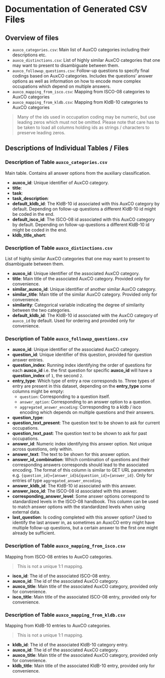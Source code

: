 # Documentation of Generated CSV Files

## Overview of files

- `auxco_categories.csv`: Main list of AuxCO categories including their descriptions etc.
- `auxco_distinctions.csv`: List of highly similar AuxCO categories that one may want to present to disambiguate between them.
- `auxco_followup_questions.csv`: Follow-up questions to specify final codings based on AuxCO categories. Includes the questions' answer options as well as information on how to encode more complex occupations which depend on multiple answers.
- `auxco_mapping_from_isco.csv`: Mapping from ISCO-08 categories to AuxCO categories
- `auxco_mapping_from_kldb.csv`: Mapping from KldB-10 categories to AuxCO categories

> Many of the ids used in occupation coding may be numeric, but use leading zeros which must not be omitted. Please note that care has to be taken to load all columns holding ids as strings / characters to preserve leading zeros.

## Descriptions of Individual Tables / Files

### Description of Table `auxco_categories.csv`

Main table. Contains all answer options from the auxiliary classification.

- **auxco_id**: Unique identifier of AuxCO category.
- **title**: 
- **task**: 
- **task_description**: 
- **default_kldb_id**: The KldB-10 id associated with this AuxCO category by default. Depending on follow-up questions a different KldB-10 id might be coded in the end.
- **default_isco_id**: The ISCO-08 id associated with this AuxCO category by default. Depending on follow-up questions a different KldB-10 id might be coded in the end.
- **kldb_title_short**: 


### Description of Table `auxco_distinctions.csv`

List of highly similar AuxCO categories that one may want to present to disambiguate between them.

- **auxco_id**: Unique identifier of the associated AuxCO category.
- **title**: Main title of the associated AuxCO category. Provided only for convenience.
- **similar_auxco_id**: Unique identifier of another similar AuxCO category.
- **similar_title**: Main title of the similar AuxCO category. Provided only for convenience.
- **similarity**: Categorical variable indicating the degree of similarity between the two categories.
- **default_kldb_id**: The KldB-10 id associated with the AuxCO category of `auxco_id` by default. Used for ordering and provided only for convenience.

### Description of Table `auxco_followup_questions.csv`

- **auxco_id**: Unique identifier of the associated AuxCO category.
- **question_id**: Unique identifier of this question, provided for question answer entries.
- **question_index**: Running index identifying the order of questions for each **auxco_id** i.e. the first question for specific **auxco_id** will have a **question_index** of `1`, the second `2`.
- **entry_type**: Which type of entry a row corresponds to. Three types of entry are present in this dataset, depending on the **entry_type** some columns might be empty:
  - `question`: Corresponding to a question itself.
  - `answer_option`: Corresponding to an answer option to a question.
  - `aggregated_answer_encoding`: Corresponding to a kldb / isco encoding which depends on multiple questions and their answers.
- **question_type**:
- **question_text_present**: The question text to be shown to ask for current occupations.
- **question_text_past**:  The question text to be shown to ask for past occupations.
- **answer_id**: Numeric index identifying this answer option. Not unique across questions, only within.
- **answer_text**: The text to be shown for this answer option.
- **answer_id_combination**: Which combination of questions and their corresponding answers corresponds should lead to the associated encoding. The format of this column is similar to GET URL parameters e.g. `{question_id}={answer_id}&{question_id}={answer_id}`. Only for entries of type `aggregated_answer_encoding`.
- **answer_kldb_id**: The KldB-10 id associated with this answer.
- **answer_isco_id**: The ISCO-08 id associated with this answer.
- **corresponding_answer_level**: Some answer options correspond to standardized levels in the ISCO-08 handbook. This column can be used to match answer options with the standardized levels when using external data.
- **last_question**: Is coding completed with this answer option? Used to identify the last answer in, as sometimes an AuxcCO entry might have multiple follow-up questions, but a certain answer to the first one might already be sufficient.

### Description of Table `auxco_mapping_from_isco.csv`

Mapping from ISCO-08 entries to AuxCO categories.

> This is not a unique 1:1 mapping.

- **isco_id**: The id of the associated ISCO-08 entry.
- **auxco_id**: The id of the associated AuxCO category.
- **auxco_title**: Main title of the associated AuxCO category, provided only for convenience.
- **isco_title**: Main title of the associated ISCO-08 entry, provided only for convenience.

### Description of Table `auxco_mapping_from_kldb.csv`

Mapping from KldB-10 entries to AuxCO categories.

> This is not a unique 1:1 mapping.

- **kldb_id**: The id of the associated KldB-10 category entry.
- **auxco_id**: The id of the associated AuxCO category.
- **auxco_title**: Main title of the associated AuxCO category, provided only for convenience.
- **kldb_title**: Main title of the associated KldB-10 entry, provided only for convenience.
